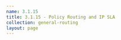 ```yaml
---
name: 3.1.15
title: 3.1.15 - Policy Routing and IP SLA
collection: general-routing
layout: page
---
```

